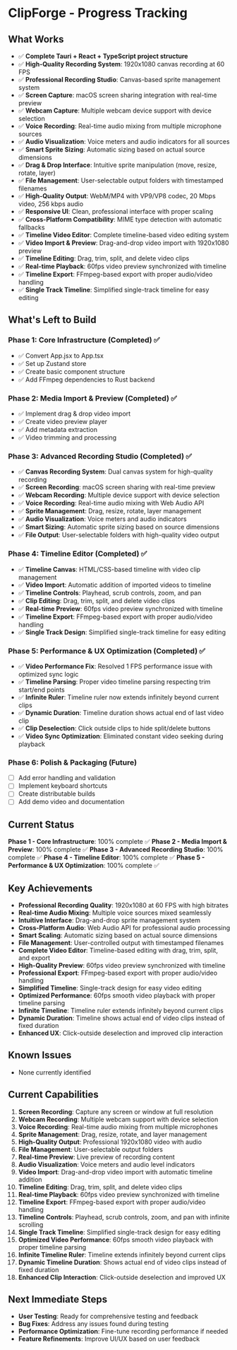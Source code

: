 # ClipForge - Progress Tracking

## What Works
- ✅ **Complete Tauri + React + TypeScript project structure**
- ✅ **High-Quality Recording System**: 1920x1080 canvas recording at 60 FPS
- ✅ **Professional Recording Studio**: Canvas-based sprite management system
- ✅ **Screen Capture**: macOS screen sharing integration with real-time preview
- ✅ **Webcam Capture**: Multiple webcam device support with device selection
- ✅ **Voice Recording**: Real-time audio mixing from multiple microphone sources
- ✅ **Audio Visualization**: Voice meters and audio indicators for all sources
- ✅ **Smart Sprite Sizing**: Automatic sizing based on actual source dimensions
- ✅ **Drag & Drop Interface**: Intuitive sprite manipulation (move, resize, rotate, layer)
- ✅ **File Management**: User-selectable output folders with timestamped filenames
- ✅ **High-Quality Output**: WebM/MP4 with VP9/VP8 codec, 20 Mbps video, 256 kbps audio
- ✅ **Responsive UI**: Clean, professional interface with proper scaling
- ✅ **Cross-Platform Compatibility**: MIME type detection with automatic fallbacks
- ✅ **Timeline Video Editor**: Complete timeline-based video editing system
- ✅ **Video Import & Preview**: Drag-and-drop video import with 1920x1080 preview
- ✅ **Timeline Editing**: Drag, trim, split, and delete video clips
- ✅ **Real-time Playback**: 60fps video preview synchronized with timeline
- ✅ **Timeline Export**: FFmpeg-based export with proper audio/video handling
- ✅ **Single Track Timeline**: Simplified single-track timeline for easy editing

## What's Left to Build

### Phase 1: Core Infrastructure (Completed) ✅
- ✅ Convert App.jsx to App.tsx
- ✅ Set up Zustand store
- ✅ Create basic component structure
- ✅ Add FFmpeg dependencies to Rust backend

### Phase 2: Media Import & Preview (Completed) ✅
- ✅ Implement drag & drop video import
- ✅ Create video preview player
- ✅ Add metadata extraction
- ✅ Video trimming and processing

### Phase 3: Advanced Recording Studio (Completed) ✅
- ✅ **Canvas Recording System**: Dual canvas system for high-quality recording
- ✅ **Screen Recording**: macOS screen sharing with real-time preview
- ✅ **Webcam Recording**: Multiple device support with device selection
- ✅ **Voice Recording**: Real-time audio mixing with Web Audio API
- ✅ **Sprite Management**: Drag, resize, rotate, layer management
- ✅ **Audio Visualization**: Voice meters and audio indicators
- ✅ **Smart Sizing**: Automatic sprite sizing based on source dimensions
- ✅ **File Output**: User-selectable folders with high-quality video output

### Phase 4: Timeline Editor (Completed) ✅
- ✅ **Timeline Canvas**: HTML/CSS-based timeline with video clip management
- ✅ **Video Import**: Automatic addition of imported videos to timeline
- ✅ **Timeline Controls**: Playhead, scrub controls, zoom, and pan
- ✅ **Clip Editing**: Drag, trim, split, and delete video clips
- ✅ **Real-time Preview**: 60fps video preview synchronized with timeline
- ✅ **Timeline Export**: FFmpeg-based export with proper audio/video handling
- ✅ **Single Track Design**: Simplified single-track timeline for easy editing

### Phase 5: Performance & UX Optimization (Completed) ✅
- ✅ **Video Performance Fix**: Resolved 1 FPS performance issue with optimized sync logic
- ✅ **Timeline Parsing**: Proper video timeline parsing respecting trim start/end points
- ✅ **Infinite Ruler**: Timeline ruler now extends infinitely beyond current clips
- ✅ **Dynamic Duration**: Timeline duration shows actual end of last video clip
- ✅ **Clip Deselection**: Click outside clips to hide split/delete buttons
- ✅ **Video Sync Optimization**: Eliminated constant video seeking during playback

### Phase 6: Polish & Packaging (Future)
- [ ] Add error handling and validation
- [ ] Implement keyboard shortcuts
- [ ] Create distributable builds
- [ ] Add demo video and documentation

## Current Status
**Phase 1 - Core Infrastructure**: 100% complete ✅
**Phase 2 - Media Import & Preview**: 100% complete ✅
**Phase 3 - Advanced Recording Studio**: 100% complete ✅
**Phase 4 - Timeline Editor**: 100% complete ✅
**Phase 5 - Performance & UX Optimization**: 100% complete ✅

## Key Achievements
- **Professional Recording Quality**: 1920x1080 at 60 FPS with high bitrates
- **Real-time Audio Mixing**: Multiple voice sources mixed seamlessly
- **Intuitive Interface**: Drag-and-drop sprite management system
- **Cross-Platform Audio**: Web Audio API for professional audio processing
- **Smart Scaling**: Automatic sizing based on actual source dimensions
- **File Management**: User-controlled output with timestamped filenames
- **Complete Video Editor**: Timeline-based editing with drag, trim, split, and export
- **High-Quality Preview**: 60fps video preview synchronized with timeline
- **Professional Export**: FFmpeg-based export with proper audio/video handling
- **Simplified Timeline**: Single-track design for easy video editing
- **Optimized Performance**: 60fps smooth video playback with proper timeline parsing
- **Infinite Timeline**: Timeline ruler extends infinitely beyond current clips
- **Dynamic Duration**: Timeline shows actual end of video clips instead of fixed duration
- **Enhanced UX**: Click-outside deselection and improved clip interaction

## Known Issues
- None currently identified

## Current Capabilities
1. **Screen Recording**: Capture any screen or window at full resolution
2. **Webcam Recording**: Multiple webcam support with device selection
3. **Voice Recording**: Real-time audio mixing from multiple microphones
4. **Sprite Management**: Drag, resize, rotate, and layer management
5. **High-Quality Output**: Professional 1920x1080 video with audio
6. **File Management**: User-selectable output folders
7. **Real-time Preview**: Live preview of recording content
8. **Audio Visualization**: Voice meters and audio level indicators
9. **Video Import**: Drag-and-drop video import with automatic timeline addition
10. **Timeline Editing**: Drag, trim, split, and delete video clips
11. **Real-time Playback**: 60fps video preview synchronized with timeline
12. **Timeline Export**: FFmpeg-based export with proper audio/video handling
13. **Timeline Controls**: Playhead, scrub controls, zoom, and pan with infinite scrolling
14. **Single Track Timeline**: Simplified single-track design for easy editing
15. **Optimized Video Performance**: 60fps smooth video playback with proper timeline parsing
16. **Infinite Timeline Ruler**: Timeline extends infinitely beyond current clips
17. **Dynamic Timeline Duration**: Shows actual end of video clips instead of fixed duration
18. **Enhanced Clip Interaction**: Click-outside deselection and improved UX

## Next Immediate Steps
- **User Testing**: Ready for comprehensive testing and feedback
- **Bug Fixes**: Address any issues found during testing
- **Performance Optimization**: Fine-tune recording performance if needed
- **Feature Refinements**: Improve UI/UX based on user feedback
